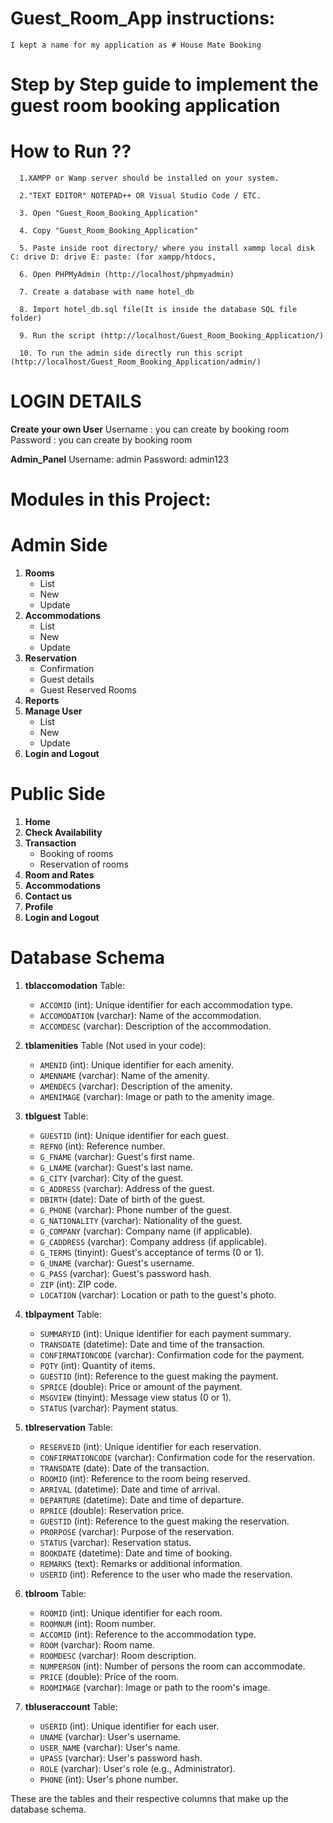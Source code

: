 # Guest_Room_App instructions:
    I kept a name for my application as # House Mate Booking

# Step by Step guide to implement the guest room booking application

# How to Run ??

      1.XAMPP or Wamp server should be installed on your system.

      2."TEXT EDITOR" NOTEPAD++ OR Visual Studio Code / ETC.

      3. Open "Guest_Room_Booking_Application"

      4. Copy "Guest_Room_Booking_Application" 

      5. Paste inside root directory/ where you install xammp local disk C: drive D: drive E: paste: (for xampp/htdocs, 

      6. Open PHPMyAdmin (http://localhost/phpmyadmin)

      7. Create a database with name hotel_db

      8. Import hotel_db.sql file(It is inside the database SQL file folder)

      9. Run the script (http://localhost/Guest_Room_Booking_Application/)

      10. To run the admin side directly run this script (http://localhost/Guest_Room_Booking_Application/admin/)


# LOGIN DETAILS

**Create your own User**
Username : you can create by booking room
Password : you can create by booking room

**Admin_Panel**
Username: admin
Password: admin123


# Modules in this Project:

# Admin Side
  1. **Rooms**
      * List
      * New
      * Update
  2. **Accommodations**
      * List
      * New
      * Update
  3. **Reservation**
      * Confirmation
      * Guest details
      * Guest Reserved Rooms
  4. **Reports**
  5.  **Manage User**
      * List
      * New
      * Update
  6. **Login and Logout**
  
# Public Side
1.  **Home**
2. **Check Availability**
3.  **Transaction**
       * Booking of rooms
       * Reservation of rooms
4.  **Room and Rates**
5.  **Accommodations**
6.  **Contact us**
7.  **Profile**
8.  **Login and Logout**

# Database Schema

1. **tblaccomodation** Table:

   - `ACCOMID` (int): Unique identifier for each accommodation type.
   - `ACCOMODATION` (varchar): Name of the accommodation.
   - `ACCOMDESC` (varchar): Description of the accommodation.

2. **tblamenities** Table (Not used in your code):

   - `AMENID` (int): Unique identifier for each amenity.
   - `AMENNAME` (varchar): Name of the amenity.
   - `AMENDECS` (varchar): Description of the amenity.
   - `AMENIMAGE` (varchar): Image or path to the amenity image.

3. **tblguest** Table:

   - `GUESTID` (int): Unique identifier for each guest.
   - `REFNO` (int): Reference number.
   - `G_FNAME` (varchar): Guest's first name.
   - `G_LNAME` (varchar): Guest's last name.
   - `G_CITY` (varchar): City of the guest.
   - `G_ADDRESS` (varchar): Address of the guest.
   - `DBIRTH` (date): Date of birth of the guest.
   - `G_PHONE` (varchar): Phone number of the guest.
   - `G_NATIONALITY` (varchar): Nationality of the guest.
   - `G_COMPANY` (varchar): Company name (if applicable).
   - `G_CADDRESS` (varchar): Company address (if applicable).
   - `G_TERMS` (tinyint): Guest's acceptance of terms (0 or 1).
   - `G_UNAME` (varchar): Guest's username.
   - `G_PASS` (varchar): Guest's password hash.
   - `ZIP` (int): ZIP code.
   - `LOCATION` (varchar): Location or path to the guest's photo.

4. **tblpayment** Table:

   - `SUMMARYID` (int): Unique identifier for each payment summary.
   - `TRANSDATE` (datetime): Date and time of the transaction.
   - `CONFIRMATIONCODE` (varchar): Confirmation code for the payment.
   - `PQTY` (int): Quantity of items.
   - `GUESTID` (int): Reference to the guest making the payment.
   - `SPRICE` (double): Price or amount of the payment.
   - `MSGVIEW` (tinyint): Message view status (0 or 1).
   - `STATUS` (varchar): Payment status.

5. **tblreservation** Table:

   - `RESERVEID` (int): Unique identifier for each reservation.
   - `CONFIRMATIONCODE` (varchar): Confirmation code for the reservation.
   - `TRANSDATE` (date): Date of the transaction.
   - `ROOMID` (int): Reference to the room being reserved.
   - `ARRIVAL` (datetime): Date and time of arrival.
   - `DEPARTURE` (datetime): Date and time of departure.
   - `RPRICE` (double): Reservation price.
   - `GUESTID` (int): Reference to the guest making the reservation.
   - `PRORPOSE` (varchar): Purpose of the reservation.
   - `STATUS` (varchar): Reservation status.
   - `BOOKDATE` (datetime): Date and time of booking.
   - `REMARKS` (text): Remarks or additional information.
   - `USERID` (int): Reference to the user who made the reservation.

6. **tblroom** Table:

   - `ROOMID` (int): Unique identifier for each room.
   - `ROOMNUM` (int): Room number.
   - `ACCOMID` (int): Reference to the accommodation type.
   - `ROOM` (varchar): Room name.
   - `ROOMDESC` (varchar): Room description.
   - `NUMPERSON` (int): Number of persons the room can accommodate.
   - `PRICE` (double): Price of the room.
   - `ROOMIMAGE` (varchar): Image or path to the room's image.

7. **tbluseraccount** Table:

   - `USERID` (int): Unique identifier for each user.
   - `UNAME` (varchar): User's username.
   - `USER_NAME` (varchar): User's name.
   - `UPASS` (varchar): User's password hash.
   - `ROLE` (varchar): User's role (e.g., Administrator).
   - `PHONE` (int): User's phone number.

These are the tables and their respective columns that make up the database schema.
